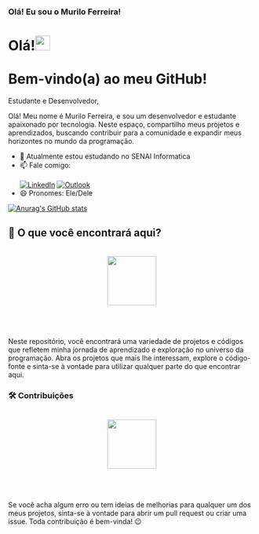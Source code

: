 ### Olá! Eu sou o Murilo Ferreira!
<h1 align="left">Olá!<img src="https://raw.githubusercontent.com/kaueMarques/kaueMarques/master/hi.gif" height="30px"><br><br>Bem-vindo(a) ao meu GitHub!</h1>

Estudante e Desenvolvedor, 

Olá! Meu nome é Murilo Ferreira, e sou um desenvolvedor e estudante apaixonado por tecnologia. Neste espaço, compartilho meus projetos e aprendizados, buscando contribuir para a comunidade e expandir meus horizontes no mundo da programação.

- 🔭 Atualmente estou estudando no SENAI Informatica
- 📫 Fale comigo:
<br><br>[![LinkedIn](https://img.shields.io/badge/linkedin-%230077B5.svg?style=for-the-badge&logo=linkedin&logoColor=white)](https://www.linkedin.com/in/muriloferreiralopes/)
[![Outlook](https://img.shields.io/badge/Microsoft_Outlook-0078D4?style=for-the-badge&logo=microsoft-outlook&logoColor=white)](mailto:murilo.lopes5@fatec.sp.gov.br)
- 😄 Pronomes: Ele/Dele

[![Anurag's GitHub stats](https://github-readme-stats.vercel.app/api?username=Murilo-Ferreira-Lopes&count_private=true&show_icons=true&theme=transparent&locale=pt-br)](https://github.com/Murilo-Ferreira-Lopes/github-readme-stats)

<h2>💬 O que você encontrará aqui?</h2>
<br><center><img src="https://github.com/Murilo-Ferreira-Lopes/Murilo-Ferreira-Lopes/assets/67995781/45db7ca6-17c4-44aa-a235-41e12a8e9108" height="100px"></center><br><br><br>

 Neste repositório, você encontrará uma variedade de projetos e códigos que refletem minha jornada de aprendizado e exploração no universo da programação. Abra os projetos que mais lhe interessam, explore o código-fonte e sinta-se à vontade para utilizar qualquer parte do que encontrar aqui.
 
<h3>🛠 Contribuições</h3>
<br><center><img src="https://github.com/Murilo-Ferreira-Lopes/Murilo-Ferreira-Lopes/assets/67995781/0c0427a4-b24a-4a91-869b-c3d31c3e99b4)" height="100px"></center><br><br><br>
 
 Se você acha algum erro ou tem ideias de melhorias para qualquer um dos meus projetos, sinta-se à vontade para abrir um pull request ou criar uma issue. Toda contribuição é bem-vinda! 😉
  
